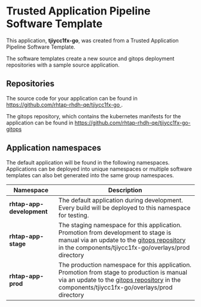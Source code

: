 # Trusted Application Pipeline Software Template

This application, **tjiycc1fx-go**, was created from a Trusted Application Pipeline Software Template.

The software templates create a new source and gitops deployment repositories with a sample source application. 

## Repositories

The source code for your application can be found in [https://github.com/rhtap-rhdh-qe/tjiycc1fx-go ](https://github.com/rhtap-rhdh-qe/tjiycc1fx-go ).
 
The gitops repository, which contains the kubernetes manifests for the application can be found in 
[https://github.com/rhtap-rhdh-qe/tjiycc1fx-go-gitops ](https://github.com/rhtap-rhdh-qe/tjiycc1fx-go-gitops ) 

## Application namespaces 

The default application will be found in the following namespaces. Applications can be deployed into unique namespaces or multiple software templates can also bet generated into the same group namespaces.  

|  Namespace   |  Description   |  
| -------- | -------- |   
| **rhtap-app-development** | The default application during development. Every build will be deployed to this namespace for testing. | 
| **rhtap-app-stage** | The staging namespace for this application. Promotion from development to stage is manual via an update to the [gitops repository](https://github.com/rhtap-rhdh-qe/tjiycc1fx-go-gitops ) in the components/tjiycc1fx-go/overlays/prod directory |  
| **rhtap-app-prod** | The production namespace for this application. Promotion from stage to production is manual via an update to the [gitops repository](https://github.com/rhtap-rhdh-qe/tjiycc1fx-go-gitops ) in the components/tjiycc1fx-go/overlays/prod directory | 